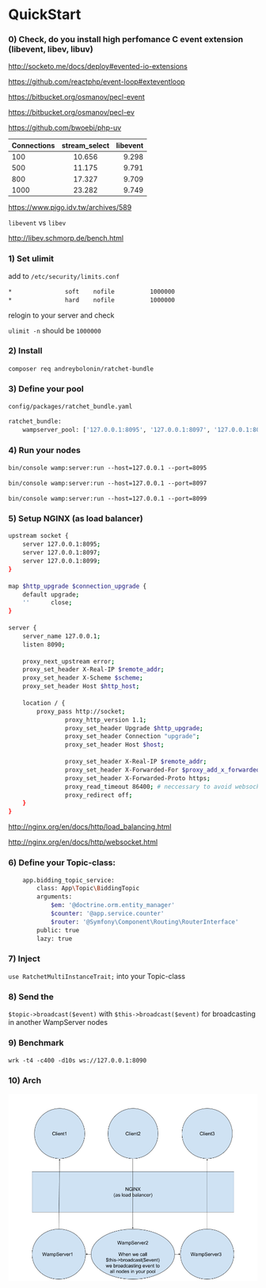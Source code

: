 # QuickStart

### 0) Check, do you install high perfomance C event extension (libevent, libev, libuv)

http://socketo.me/docs/deploy#evented-io-extensions

https://github.com/reactphp/event-loop#exteventloop

https://bitbucket.org/osmanov/pecl-event

https://bitbucket.org/osmanov/pecl-ev

https://github.com/bwoebi/php-uv

| Connections	| stream_select | libevent
| ------------- |:-------------:| -----:|
| 100	        | 10.656	    | 9.298
| 500	        | 11.175	    | 9.791
| 800	        | 17.327	    | 9.709
| 1000	        | 23.282	    | 9.749

https://www.pigo.idv.tw/archives/589

`libevent` vs `libev`

http://libev.schmorp.de/bench.html

### 1) Set ulimit

add to `/etc/security/limits.conf`

```sh
*               soft    nofile          1000000
*               hard    nofile          1000000
``` 

relogin to your server and check

`ulimit -n` should be `1000000`

### 2) Install

`composer req andreybolonin/ratchet-bundle`

### 3) Define your pool

`config/packages/ratchet_bundle.yaml`

```sh
ratchet_bundle:
    wampserver_pool: ['127.0.0.1:8095', '127.0.0.1:8097', '127.0.0.1:8099']
```

### 4) Run your nodes

`bin/console wamp:server:run --host=127.0.0.1 --port=8095`

`bin/console wamp:server:run --host=127.0.0.1 --port=8097`

`bin/console wamp:server:run --host=127.0.0.1 --port=8099`

### 5) Setup NGINX (as load balancer)

```sh
upstream socket {
    server 127.0.0.1:8095;
    server 127.0.0.1:8097;
    server 127.0.0.1:8099;
}

map $http_upgrade $connection_upgrade {
    default upgrade;
    ''      close;
}

server {
	server_name 127.0.0.1;
	listen 8090;

	proxy_next_upstream error;
	proxy_set_header X-Real-IP $remote_addr;
	proxy_set_header X-Scheme $scheme;
	proxy_set_header Host $http_host;

	location / {
		proxy_pass http://socket;
                proxy_http_version 1.1;
                proxy_set_header Upgrade $http_upgrade;
                proxy_set_header Connection "upgrade";
                proxy_set_header Host $host;

                proxy_set_header X-Real-IP $remote_addr;
                proxy_set_header X-Forwarded-For $proxy_add_x_forwarded_for;
                proxy_set_header X-Forwarded-Proto https;
                proxy_read_timeout 86400; # neccessary to avoid websocket timeout disconnect
                proxy_redirect off;
	}
}
```

http://nginx.org/en/docs/http/load_balancing.html

http://nginx.org/en/docs/http/websocket.html

### 6) Define your Topic-class:

```sh
    app.bidding_topic_service:
        class: App\Topic\BiddingTopic
        arguments:
            $em: '@doctrine.orm.entity_manager'
            $counter: '@app.service.counter'
            $router: '@Symfony\Component\Routing\RouterInterface'
        public: true
        lazy: true
```

### 7) Inject

`use RatchetMultiInstanceTrait;` into your Topic-class

### 8) Send the 

`$topic->broadcast($event)` with `$this->broadcast($event)` for broadcasting in another WampServer nodes

### 9) Benchmark

`wrk -t4 -c400 -d10s ws://127.0.0.1:8090`

### 10) Arch

<img src="https://raw.githubusercontent.com/andreybolonin/RatchetMultiInstance/master/RatchetMultiInstance.png">
